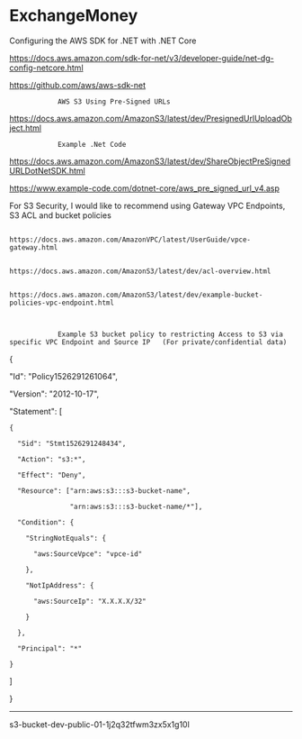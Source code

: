# ExchangeMoney
Configuring the AWS SDK for .NET with .NET Core

https://docs.aws.amazon.com/sdk-for-net/v3/developer-guide/net-dg-config-netcore.html

https://github.com/aws/aws-sdk-net

 

                AWS S3 Using Pre-Signed URLs

https://docs.aws.amazon.com/AmazonS3/latest/dev/PresignedUrlUploadObject.html

 

                Example .Net Code

https://docs.aws.amazon.com/AmazonS3/latest/dev/ShareObjectPreSignedURLDotNetSDK.html

https://www.example-code.com/dotnet-core/aws_pre_signed_url_v4.asp

 

For S3 Security, I would like to recommend using  Gateway VPC Endpoints, S3 ACL and bucket policies     

                                https://docs.aws.amazon.com/AmazonVPC/latest/UserGuide/vpce-gateway.html

                                https://docs.aws.amazon.com/AmazonS3/latest/dev/acl-overview.html

                                https://docs.aws.amazon.com/AmazonS3/latest/dev/example-bucket-policies-vpc-endpoint.html

 

                Example S3 bucket policy to restricting Access to S3 via  specific VPC Endpoint and Source IP   (For private/confidential data)

{

  "Id": "Policy1526291261064",

  "Version": "2012-10-17",

  "Statement": [

    {

      "Sid": "Stmt1526291248434",

      "Action": "s3:*",

      "Effect": "Deny",

      "Resource": ["arn:aws:s3:::s3-bucket-name",

                   "arn:aws:s3:::s3-bucket-name/*"],

      "Condition": {

        "StringNotEquals": {

          "aws:SourceVpce": "vpce-id"

        },

        "NotIpAddress": {

          "aws:SourceIp": "X.X.X.X/32"

        }

      },

      "Principal": "*"

    }

  ]

}

---------------
s3-bucket-dev-public-01-1j2q32tfwm3zx5x1g10l

